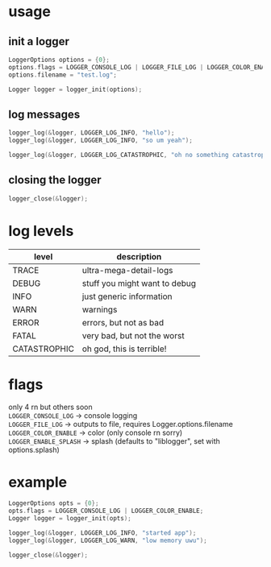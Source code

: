# usage
## init a logger
```c
LoggerOptions options = {0};
options.flags = LOGGER_CONSOLE_LOG | LOGGER_FILE_LOG | LOGGER_COLOR_ENABLE;
options.filename = "test.log";

Logger logger = logger_init(options);
```
## log messages
```c
logger_log(&logger, LOGGER_LOG_INFO, "hello");
logger_log(&logger, LOGGER_LOG_INFO, "so um yeah");

logger_log(&logger, LOGGER_LOG_CATASTROPHIC, "oh no something catastrophic happened :(");
```
## closing the logger
```c
logger_close(&logger);
```

# log levels
|level|description|
|-----|-----------|
|TRACE|ultra-mega-detail-logs|
|DEBUG|stuff you might want to debug|
|INFO|just generic information|
|WARN|warnings|
|ERROR|errors, but not as bad|
|FATAL|very bad, but not the worst|
|CATASTROPHIC|oh god, this is terrible!|

# flags
only 4 rn but others soon  
`LOGGER_CONSOLE_LOG` -> console logging  
`LOGGER_FILE_LOG` -> outputs to file, requires Logger.options.filename  
`LOGGER_COLOR_ENABLE` -> color (only console rn sorry)  
`LOGGER_ENABLE_SPLASH` -> splash (defaults to "liblogger", set with options.splash)  

# example
```c
LoggerOptions opts = {0};
opts.flags = LOGGER_CONSOLE_LOG | LOGGER_COLOR_ENABLE;
Logger logger = logger_init(opts);

logger_log(&logger, LOGGER_LOG_INFO, "started app");
logger_log(&logger, LOGGER_LOG_WARN, "low memory uwu");

logger_close(&logger);
```